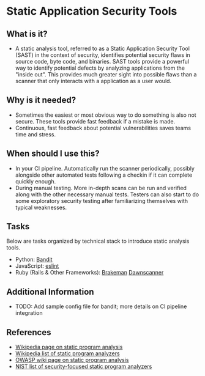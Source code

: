 # Static Application Security Tools

## What is it?
* A static analysis tool, referred to as a Static Application Security Tool
  (SAST) in the context of security, identifies potential security flaws in
  source code, byte code, and binaries. SAST tools provide a powerful way to
  identify potential defects by analyzing applications from the "inside out".
  This provides much greater sight into possible flaws than a scanner that only
  interacts with a application as a user would.

## Why is it needed?
* Sometimes the easiest or most obvious way to do something is also not secure.
  These tools provide fast feedback if a mistake is made.
* Continuous, fast feedback about potential vulnerabilities saves teams time and
  stress.

## When should I use this?
* In your CI pipeline. Automatically run the scanner periodically, possibly
  alongside other automated tests following a checkin if it can complete quickly
  enough.
* During manual testing. More in-depth scans can be run and verified along with
  the other necessary manual tests. Testers can also start to do some
  exploratory security testing after familiarizing themselves with typical
  weaknesses.

## Tasks
Below are tasks organized by technical stack to introduce static analysis tools.

* Python: [Bandit](bandit.md)
* JavaScript: [eslint](eslint.md)
* Ruby (Rails & Other Frameworks): [Brakeman](brakeman.md) [Dawnscanner](dawnscanner.md)

## Additional Information

* TODO: Add sample config file for bandit; more details on CI pipeline integration

## References
* [Wikipedia page on static program analysis](https://en.wikipedia.org/wiki/Static_program_analysis)
* [Wikipedia list of static program analyzers](https://en.wikipedia.org/wiki/List_of_tools_for_static_code_analysis)
* [OWASP wiki page on static program analysis](https://www.owasp.org/index.php/Static_Code_Analysis)
* [NIST list of security-focused static program analyzers](https://samate.nist.gov/index.php/Source_Code_Security_Analyzers.html)
